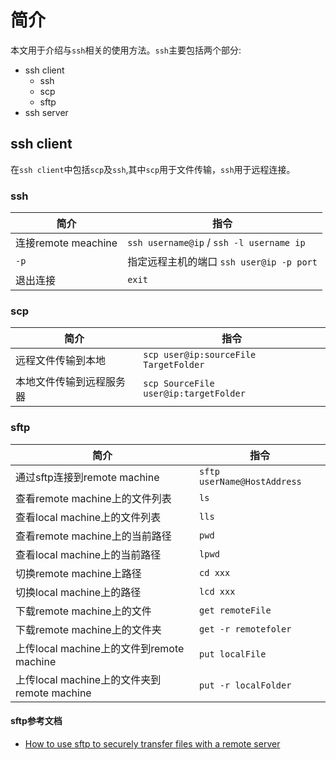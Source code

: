 # 简介

本文用于介绍与`ssh`相关的使用方法。`ssh`主要包括两个部分:

* ssh client
    * ssh
    * scp
    * sftp
* ssh server

## ssh client

在`ssh client`中包括`scp`及`ssh`,其中`scp`用于文件传输，`ssh`用于远程连接。

### ssh

| 简介     |   指令    |
|----------|----------|
|连接remote meachine  | `ssh username@ip` / `ssh -l username ip`|
| `-p`  | 指定远程主机的端口 `ssh user@ip -p port`  | 
|退出连接   | `exit`  |

### scp

| 简介   |   指令   |
|--------|----------|
| 远程文件传输到本地 |  `scp user@ip:sourceFile TargetFolder` |
| 本地文件传输到远程服务器 | `scp SourceFile user@ip:targetFolder` |

### sftp

| 简介  |  指令   |
|-------|---------|
| 通过sftp连接到remote machine  | `sftp userName@HostAddress` |
| 查看remote machine上的文件列表 | `ls`  |
| 查看local machine上的文件列表  | `lls`  |
| 查看remote machine上的当前路径 |  `pwd`  |
| 查看local machine上的当前路径 | `lpwd`  |
| 切换remote machine上路径  |  `cd xxx`  |
| 切换local machine上的路径 | `lcd xxx`  |
| 下载remote machine上的文件 | `get remoteFile` |
| 下载remote machine上的文件夹 | `get -r remotefoler` |
| 上传local machine上的文件到remote machine | `put localFile` |
| 上传local machine上的文件夹到remote machine | `put -r localFolder` |

#### sftp参考文档

* [How to use sftp to securely transfer files with a remote server](https://www.digitalocean.com/community/tutorials/how-to-use-sftp-to-securely-transfer-files-with-a-remote-server)
